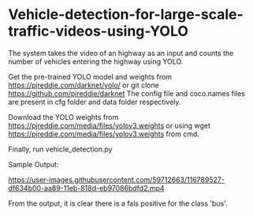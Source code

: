 # Vehicle-detection-for-large-scale-traffic-videos-using-YOLO

The system takes the video of an highway as an input and counts the number of vehicles entering the highway using YOLO.

Get the pre-trained YOLO model and weights from https://pjreddie.com/darknet/yolo/ or git clone https://github.com/pjreddie/darknet
The config file and coco.names files are present in cfg folder and data folder respectively.

Download the YOLO weights from https://pjreddie.com/media/files/yolov3.weights or using wget https://pjreddie.com/media/files/yolov3.weights from cmd.

Finally, run vehicle_detection.py

Sample Output:


https://user-images.githubusercontent.com/59712663/116789527-df634b00-aa89-11eb-818d-eb97086bdfd2.mp4

From the output, it is clear there is a fals positive for the class 'bus'.



